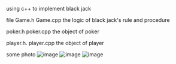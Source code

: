 using c++ to implement black jack

file
Game.h
Game.cpp
the logic of black jack's rule and procedure

poker.h
poker.cpp
the object of poker

player.h. 
player.cpp
the object of player

some photo 
![image](https://github.com/Vincent23412/black-jack/assets/87458133/17b687ce-2823-499a-8f84-f3751371a2ff)
![image](https://github.com/Vincent23412/black-jack/assets/87458133/9d1b5e79-4abe-4165-84e4-ed9fe0ca09bf)
![image](https://github.com/Vincent23412/black-jack/assets/87458133/fe723c85-f9ad-4877-b747-3fa245869132)

